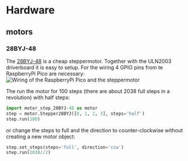 # Hardware 

## motors

### 28BYJ-48
The [28BYJ-48](28byj48-step-motor-datasheet.pdf) is a cheap steppermotor. Together with the ULN2003 driverboard it is easy to setup.
For the wiring 4 GPIO pins from te RaspberryPi Pico are necessary:
![Wiring of the RaspberryPi Pico and the steppermotor](28BYJ-48.jpg)

The run the motor for 100 steps (there are about 2038 full steps in a revolution) with half steps: 
```python
import motor_step_28BYJ-48 as motor
step = motor.Stepper28BYJ([0, 1, 2, 3], steps='half')
step.run(100)
```
or change the steps to full and the direction to counter-clockwise without creating a new motor object:
```python
step.set_steps(steps='full', direction='ccw')
step.run(2038//2)
```
